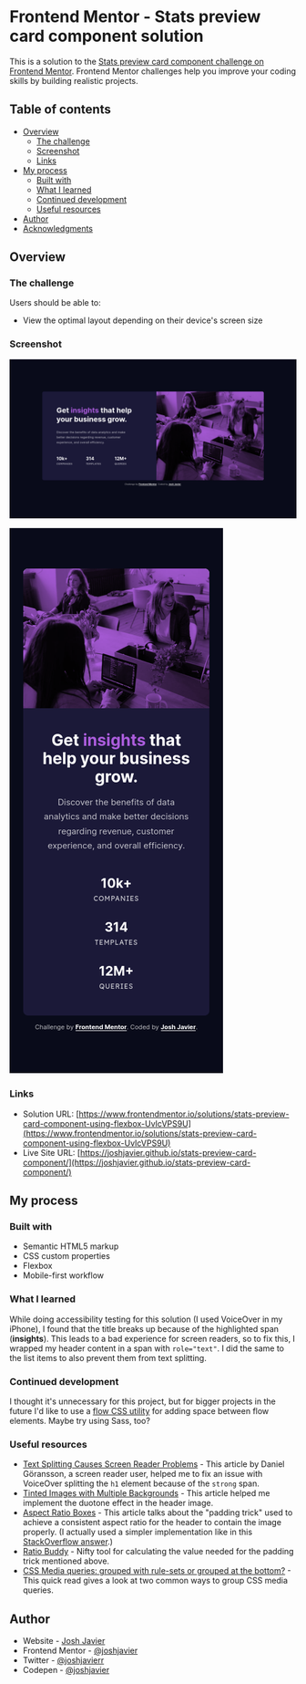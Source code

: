 # Frontend Mentor - Stats preview card component solution

This is a solution to the [Stats preview card component challenge on Frontend Mentor](https://www.frontendmentor.io/challenges/stats-preview-card-component-8JqbgoU62). Frontend Mentor challenges help you improve your coding skills by building realistic projects. 

## Table of contents

- [Overview](#overview)
  - [The challenge](#the-challenge)
  - [Screenshot](#screenshot)
  - [Links](#links)
- [My process](#my-process)
  - [Built with](#built-with)
  - [What I learned](#what-i-learned)
  - [Continued development](#continued-development)
  - [Useful resources](#useful-resources)
- [Author](#author)
- [Acknowledgments](#acknowledgments)

## Overview

### The challenge

Users should be able to:

- View the optimal layout depending on their device's screen size

### Screenshot

![](images/screenshot-desktop.png)

![](images/screenshot-mobile.png)

### Links

- Solution URL: [https://www.frontendmentor.io/solutions/stats-preview-card-component-using-flexbox-UvIcVPS9U](https://www.frontendmentor.io/solutions/stats-preview-card-component-using-flexbox-UvIcVPS9U)
- Live Site URL: [https://joshjavier.github.io/stats-preview-card-component/](https://joshjavier.github.io/stats-preview-card-component/)

## My process

### Built with

- Semantic HTML5 markup
- CSS custom properties
- Flexbox
- Mobile-first workflow

### What I learned

While doing accessibility testing for this solution (I used VoiceOver in my iPhone), I found that the title breaks up because of the highlighted span (**insights**). This leads to a bad experience for screen readers, so to fix this, I wrapped my header content in a span with `role="text"`. I did the same to the list items to also prevent them from text splitting.

### Continued development

I thought it's unnecessary for this project, but for bigger projects in the future I'd like to use a [flow CSS utility](https://piccalil.li/quick-tip/flow-utility/) for adding space between flow elements. Maybe try using Sass, too?

### Useful resources

- [Text Splitting Causes Screen Reader Problems](https://axesslab.com/text-splitting/) - This article by Daniel Göransson, a screen reader user, helped me to fix an issue with VoiceOver splitting the `h1` element because of the `strong` span.
- [Tinted Images with Multiple Backgrounds](https://css-tricks.com/tinted-images-multiple-backgrounds/) - This article helped me implement the duotone effect in the header image.
- [Aspect Ratio Boxes](https://css-tricks.com/aspect-ratio-boxes/) - This article talks about the "padding trick" used to achieve a consistent aspect ratio for the header to contain the image properly. (I actually used a simpler implementation like in this [StackOverflow answer](https://stackoverflow.com/a/22211990/11619513).)
- [Ratio Buddy](https://ratiobuddy.com/) - Nifty tool for calculating the value needed for the padding trick mentioned above.
- [CSS Media queries: grouped with rule-sets or grouped at the bottom?](https://dev.to/jsn1nj4/css-media-queries-grouped-with-rule-sets-or-grouped-at-the-bottom-3ig2) - This quick read gives a look at two common ways to group CSS media queries.

## Author

- Website - [Josh Javier](https://joshjavier.com/)
- Frontend Mentor - [@joshjavier](https://www.frontendmentor.io/profile/joshjavier)
- Twitter - [@joshjavierr](https://twitter.com/joshjavierr)
- Codepen - [@joshjavier](https://codepen.io/joshjavier/)